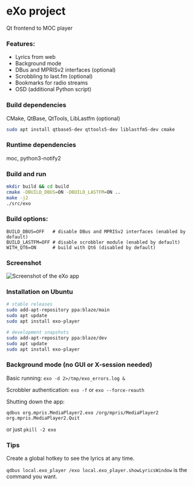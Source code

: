 # eXo project
 Qt frontend to MOC player

### Features: ###
* Lyrics from web
* Background mode
* DBus and MPRISv2 interfaces (optional)
* Scrobbling to last.fm (optional)
* Bookmarks for radio streams
* OSD (additional Python script)

### Build dependencies ###
CMake, QtBase, QtTools, LibLastfm (optional)

```bash
sudo apt install qtbase5-dev qttools5-dev liblastfm5-dev cmake
```

### Runtime dependencies ###
moc, python3-notify2

### Build and run ###
```bash
mkdir build && cd build
cmake -DBUILD_DBUS=ON -DBUILD_LASTFM=ON ..
make -j2
./src/exo
```

### Build options: ###
```
BUILD_DBUS=OFF   # disable DBus and MPRISv2 interfaces (enabled by default)
BUILD_LASTFM=OFF # disable scrobbler module (enabled by default)
WITH_QT6=ON      # build with Qt6 (disabled by default)
```

### Screenshot ###
![Screenshot of the eXo app](https://raw.githubusercontent.com/loimu/exo/master/assets/screenshot.png)

### Installation on Ubuntu ###
```bash
# stable releases
sudo add-apt-repository ppa:blaze/main
sudo apt update
sudo apt install exo-player

# development snapshots
sudo add-apt-repository ppa:blaze/dev
sudo apt update
sudo apt install exo-player
```

### Background mode (no GUI or X-session needed) ###
 Basic running: `exo -d 2>/tmp/exo_errors.log &`

 Scrobbler authentication: `exo -f` or `exo --force-reauth`

 Shutting down the app:
 
 `qdbus org.mpris.MediaPlayer2.exo /org/mpris/MediaPlayer2 org.mpris.MediaPlayer2.Quit`
 
 or just `pkill -2 exo`

### Tips ###
 Create a global hotkey to see the lyrics at any time.

 `qdbus local.exo_player /exo local.exo_player.showLyricsWindow` is the command you want.
